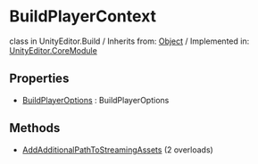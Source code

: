 # BuildPlayerContext
class in UnityEditor.Build
 / Inherits from: <a href="https://docs.unity3d.com/6000.0/Documentation/ScriptReference/Object.html">Object</a> / Implemented in: <a href="https://docs.unity3d.com/6000.0/Documentation/ScriptReference/UnityEditor.CoreModule.html">UnityEditor.CoreModule</a>
## Properties
- <a href="https://docs.unity3d.com/6000.0/Documentation/ScriptReference/BuildPlayerContext-BuildPlayerOptions.html">BuildPlayerOptions</a> : BuildPlayerOptions
## Methods
- <a href="https://docs.unity3d.com/6000.0/Documentation/ScriptReference/BuildPlayerContext.AddAdditionalPathToStreamingAssets.html">AddAdditionalPathToStreamingAssets</a> (2 overloads)
